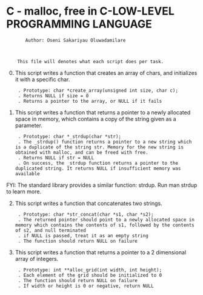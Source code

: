 #	   C - malloc, free in C-LOW-LEVEL PROGRAMMING LANGUAGE



		   Author: Oseni Sakariyau Oluwadamilare


	  
	    This file will denotes what each script does per task.


0. This script writes a function that creates an array of chars, and initializes it with a specific char.

    	. Prototype: char *create_array(unsigned int size, char c);
    	. Returns NULL if size = 0
    	. Returns a pointer to the array, or NULL if it fails


1. This script writes a function that returns a pointer to a newly allocated space in memory, which contains a copy of the string given as a parameter.

    	. Prototype: char *_strdup(char *str);
    	. The _strdup() function returns a pointer to a new string which is a duplicate of the string str. Memory for the new string is obtained with malloc, and can be freed with free.
    	. Returns NULL if str = NULL
    	. On success, the _strdup function returns a pointer to the duplicated string. It returns NULL if insufficient memory was available

FYI: The standard library provides a similar function: strdup. Run man strdup to learn more.


2. This script writes a function that concatenates two strings.

    	. Prototype: char *str_concat(char *s1, char *s2);
    	. The returned pointer should point to a newly allocated space in memory which contains the contents of s1, followed by the contents of s2, and null terminated
    	. if NULL is passed, treat it as an empty string
    	. The function should return NULL on failure


3. This script writes a function that returns a pointer to a 2 dimensional array of integers.

    	. Prototype: int **alloc_grid(int width, int height);
    	. Each element of the grid should be initialized to 0
    	. The function should return NULL on failure
    	. If width or height is 0 or negative, return NULL

